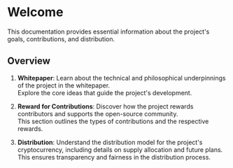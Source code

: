 # Welcome

This documentation provides essential information about the project's goals, contributions, and distribution.

## Overview

1. **Whitepaper**: Learn about the technical and philosophical underpinnings of the project in the whitepaper.  
   Explore the core ideas that guide the project's development.

2. **Reward for Contributions**: Discover how the project rewards contributors and supports the open-source community.  
   This section outlines the types of contributions and the respective rewards.

3. **Distribution**: Understand the distribution model for the project's cryptocurrency, including details on supply allocation and future plans.  
   This ensures transparency and fairness in the distribution process.

